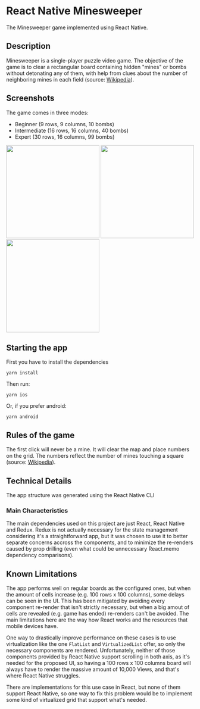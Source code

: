 # React Native Minesweeper

The Minesweeper game implemented using React Native.

## Description

Minesweeper is a single-player puzzle video game. The objective of the game is to clear a rectangular board containing hidden "mines" or bombs without detonating any of them, with help from clues about the number of neighboring mines in each field (source: [Wikipedia](<https://en.wikipedia.org/wiki/Minesweeper_(video_game)>)).

## Screenshots

The game comes in three modes:

- Beginner (9 rows, 9 columns, 10 bombs)
- Intermediate (16 rows, 16 columns, 40 bombs)
- Expert (30 rows, 16 columns, 99 bombs)

<img src="https://user-images.githubusercontent.com/15303963/86185335-7f6be300-bb0c-11ea-9e4a-fcecd10b05bd.png" width="250">

<img src="https://user-images.githubusercontent.com/15303963/86185347-8692f100-bb0c-11ea-913e-61a9ed548a8a.png" width="250">

<img src="https://user-images.githubusercontent.com/15303963/86185344-8561c400-bb0c-11ea-8f24-5365c8d6e8d6.png" width="250">

## Starting the app

First you have to install the dependencies

```
yarn install
```

Then run:

```
yarn ios
```

Or, if you prefer android:

```
yarn android
```

## Rules of the game

The first click will never be a mine. It will clear the map and place numbers on the grid. The numbers reflect the number of mines touching a square (source: [Wikipedia](<https://en.wikipedia.org/wiki/Minesweeper_(video_game)>)).

## Technical Details

The app structure was generated using the React Native CLI

### Main Characteristics

The main dependencies used on this project are just React, React Native and Redux. Redux is not actually necessary for the state management considering it's a straightforward app, but it was chosen to use it to better separate concerns accross the components, and to minimize the re-renders caused by prop drilling (even what could be unnecessary React.memo dependency comparisons).

## Known Limitations

The app performs well on regular boards as the configured ones, but when the amount of cells increase (e.g. 100 rows x 100 columns), some delays can be seen in the UI. This has been mitigated by avoiding every component re-render that isn't strictly necessary, but when a big amout of cells are revealed (e.g. game has ended) re-renders can't be avoided. The main limitations here are the way how React works and the resources that mobile devices have.

One way to drastically improve performance on these cases is to use virtualization like the one `FlatList` and `VirtualizedList` offer, so only the necessary components are rendered. Unfortunately, neither of those components provided by React Native support scrolling in both axis, as it's needed for the proposed UI, so having a 100 rows x 100 columns board will always have to render the massive amount of 10,000 Views, and that's where React Native struggles.

There are implementations for this use case in React, but none of them support React Native, so one way to fix this problem would be to implement some kind of virtualized grid that support what's needed.
